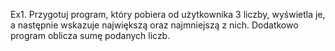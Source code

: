 
Ex1.
Przygotuj program, który pobiera od użytkownika 3 liczby, wyświetla je, a następnie wskazuje największą oraz najmniejszą z nich. Dodatkowo program oblicza sumę podanych liczb.


